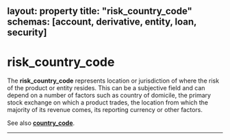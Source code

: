 layout:		property
title:		"risk_country_code"
schemas:	[account, derivative, entity, loan, security]
---

# risk_country_code
The **risk\_country\_code** represents location or jurisdiction of where the risk of the product or entity resides. This can be a subjective field and can depend on a number of factors such as country of domicile, the primary stock exchange on which a product trades, the location from which the majority of its revenue comes, its reporting currency or other factors.

See also [**country_code**][cc].

---
[end]: https://github.com/suadelabs/fire/blob/master/documentation/end_date.md
[cc]: https://github.com/suadelabs/fire/blob/master/documentation/country_code.md
